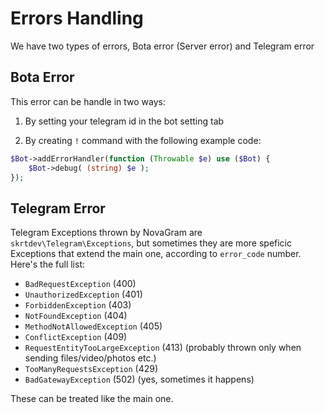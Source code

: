 # Errors Handling

We have two types of errors, Bota error (Server error) and Telegram error

## Bota Error

This error can be handle in two ways:
1. By setting your telegram id in the bot setting tab

2. By creating `!` command with the following example code:
```php
$Bot->addErrorHandler(function (Throwable $e) use ($Bot) {
    $Bot->debug( (string) $e );
});
```

## Telegram Error

Telegram Exceptions thrown by NovaGram are `skrtdev\Telegram\Exceptions`, but sometimes they are more speficic Exceptions that extend the main one, according to `error_code` number. Here's the full list:  

- `BadRequestException` (400)
- `UnauthorizedException` (401)
- `ForbiddenException` (403)
- `NotFoundException` (404)
- `MethodNotAllowedException` (405)
- `ConflictException` (409)
- `RequestEntityTooLargeException` (413) (probably thrown only when sending files/video/photos etc.)  
- `TooManyRequestsException` (429)
- `BadGatewayException` (502) (yes, sometimes it happens)

These can be treated like the main one.
